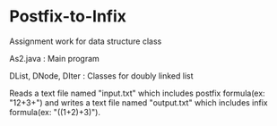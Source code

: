 # Postfix-to-Infix
Assignment work for data structure class



As2.java : Main program

DList, DNode, DIter : Classes for doubly linked list

Reads a text file named "input.txt" which includes postfix formula(ex: "12+3+") and writes a text file named "output.txt" which includes infix formula(ex: "((1+2)+3)").
